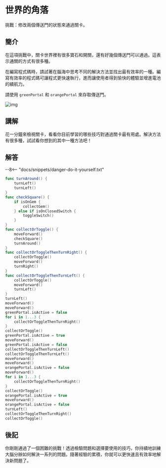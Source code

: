# 世界的角落

挑戰：修改兩個傳送門的狀態來通過關卡。

## 簡介

在這項挑戰中，關卡世界裡有很多寶石和開關，還有好幾個傳送門可以通過。這表示通關的方式有很多種。

在編寫程式碼時，請試著在腦海中思考不同的解決方法並找出最有效率的一種。編寫有效率的程式碼可讓程式更快速執行，進而讓使用者得到愉快的體驗並增進電池的續航力。

請使用 `greenPortal` 和 `orangePortal` 來存取傳送門。

![img](https://imagedelivery.net/cdkaXPuFls5qlrh3GM4hfA/f310438a-4cc1-4092-27ad-2e52f5385700/public)
<!-- TODO:圖放錯ㄌ -->

## 講解

花一分鐘來檢視關卡，看看你目前學習的哪些技巧對通過關卡最有用處。解決方法有很多種，試試看你想到的其中一種方法吧！

## 解答

--8<-- "docs/snippets/danger-do-it-yourself.txt"

```swift linenums="1"
func turnAround() {
    turnLeft()
    turnLeft()
}
func checkSquare() {
    if isOnGem {
        collectGem()
    } else if isOnClosedSwitch {
        toggleSwitch()
    }
}
func collectOrToggle() {
    moveForward()
    checkSquare()
    turnAround()
}
func collectOrToggleThenTurnRight() {
    collectOrToggle()
    moveForward()
    turnRight()
}
func collectOrToggleThenTurnLeft() {
    collectOrToggle()
    moveForward()
    turnLeft()
}
turnLeft()
moveForward()
moveForward()
greenPortal.isActive = false
for i in 1...3 {
    collectOrToggleThenTurnRight()
}
collectOrToggle()
greenPortal.isActive = true
moveForward()
greenPortal.isActive = false
collectOrToggleThenTurnLeft()
collectOrToggleThenTurnLeft()
moveForward()
moveForward()
orangePortal.isActive = false
moveForward()
for i in 1...3 {
    collectOrToggleThenTurnRight()
}
collectOrToggle()
orangePortal.isActive = true
moveForward()
orangePortal.isActive = false
turnLeft()
collectOrToggleThenTurnRight()
collectOrToggle()
```

## 後記

你剛剛通過了一個困難的挑戰！透過檢驗問題和選擇要使用的技巧，你持續地訓練大腦分辦如何解決一系列的問題。隨著經驗的累積，你就可以更快速且有效率地解決新問題了。
